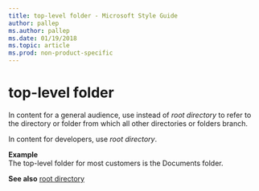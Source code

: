 ```yaml
---
title: top-level folder - Microsoft Style Guide
author: pallep
ms.author: pallep
ms.date: 01/19/2018
ms.topic: article
ms.prod: non-product-specific
---
```


# top-level folder

In content for a general audience, use instead of *root directory* to refer to the directory or folder from which all other directories or folders branch.

In content for developers, use *root directory*.

**Example**  
The top-level folder for most customers is the Documents folder.

**See also** [root directory](~/a-z-word-list-term-collections/r/root-directory.md)
